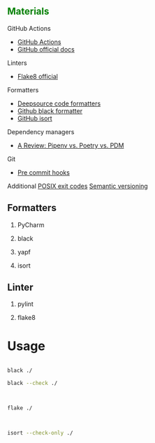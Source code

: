 ## <span style="color:green">Materials</span>

GitHub Actions
- [GitHub Actions](https://github.com/actions/setup-python)
- [GitHub official docs](https://docs.github.com/en/actions/automating-builds-and-tests/building-and-testing-nodejs-or-python?langId=py)

Linters
- [Flake8 official](https://flake8.pycqa.org/en/latest/)

Formatters
- [Deepsource code formatters](https://deepsource.io/blog/python-code-formatters/)
- [Github black formatter](https://github.com/psf/black)
- [GitHub isort](https://github.com/PyCQA/isort)

Dependency managers
- [A Review: Pipenv vs. Poetry vs. PDM](https://dev.to/frostming/a-review-pipenv-vs-poetry-vs-pdm-39b4#:~:text=Pipenv%20uses%20a%20very%20different,with%20the%20lock%20file%20existing.)

Git
- [Pre commit hooks](https://pre-commit.com/#install)

Additional
[POSIX exit codes](https://shapeshed.com/unix-exit-codes/)
[Semantic versioning](https://semver.org/)


## Formatters



1. PyCharm

2. black

3. yapf

4. isort



## Linter

1. pylint

2. flake8





# Usage



```bash

black ./

black --check ./



flake ./



isort --check-only ./

```
